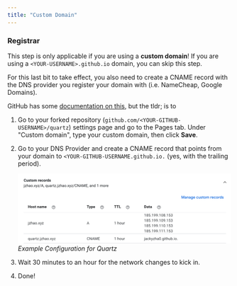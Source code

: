 ```yaml
---
title: "Custom Domain"
---
```


### Registrar
This step is only applicable if you are using a **custom domain**! If you are using a `<YOUR-USERNAME>.github.io` domain, you can skip this step.

For this last bit to take effect, you also need to create a CNAME record with the DNS provider you register your domain with (i.e. NameCheap, Google Domains).

GitHub has some [documentation on this](https://docs.github.com/en/pages/configuring-a-custom-domain-for-your-github-pages-site/managing-a-custom-domain-for-your-github-pages-site), but the tldr; is to

1. Go to your forked repository (`github.com/<YOUR-GITHUB-USERNAME>/quartz`) settings page and go to the Pages tab. Under "Custom domain", type your custom domain, then click **Save**.
2. Go to your DNS Provider and create a CNAME record that points from your domain to `<YOUR-GITHUB-USERNAME.github.io.` (yes, with the trailing period).

	![Example Configuration for Quartz](ERP/_attach/google-domains.png)*Example Configuration for Quartz*
3. Wait 30 minutes to an hour for the network changes to kick in.
4. Done!
